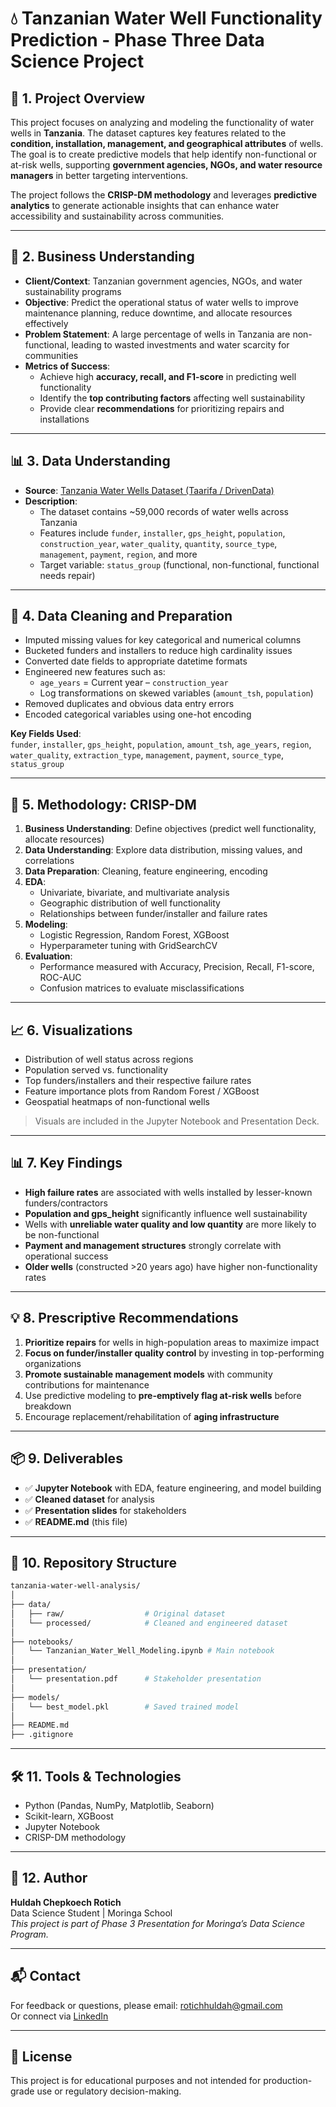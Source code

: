 # 💧 Tanzanian Water Well Functionality Prediction - Phase Three Data Science Project

## 📁 1. Project Overview

This project focuses on analyzing and modeling the functionality of water wells in **Tanzania**. 
The dataset captures key features related to the **condition, installation, management, and 
geographical attributes** of wells. The goal is to create predictive models that help identify 
non-functional or at-risk wells, supporting **government agencies, NGOs, and water resource managers** 
in better targeting interventions.

The project follows the **CRISP-DM methodology** and leverages **predictive analytics** to 
generate actionable insights that can enhance water accessibility and sustainability across communities.

---

## 🧠 2. Business Understanding

- **Client/Context**: Tanzanian government agencies, NGOs, and water sustainability programs
- **Objective**: Predict the operational status of water wells to improve maintenance planning, 
  reduce downtime, and allocate resources effectively
- **Problem Statement**: A large percentage of wells in Tanzania are non-functional, leading to 
  wasted investments and water scarcity for communities
- **Metrics of Success**:
  - Achieve high **accuracy, recall, and F1-score** in predicting well functionality
  - Identify the **top contributing factors** affecting well sustainability
  - Provide clear **recommendations** for prioritizing repairs and installations

---

## 📊 3. Data Understanding

- **Source**: [Tanzania Water Wells Dataset (Taarifa / DrivenData)](https://www.drivendata.org/competitions/7/pump-it-up-data-mining-the-water-table/)
- **Description**:
  - The dataset contains ~59,000 records of water wells across Tanzania
  - Features include `funder`, `installer`, `gps_height`, `population`, `construction_year`, 
    `water_quality`, `quantity`, `source_type`, `management`, `payment`, `region`, and more
  - Target variable: `status_group` (functional, non-functional, functional needs repair)

---

## 🧹 4. Data Cleaning and Preparation

- Imputed missing values for key categorical and numerical columns
- Bucketed funders and installers to reduce high cardinality issues
- Converted date fields to appropriate datetime formats
- Engineered new features such as:
  - `age_years` = Current year – `construction_year`
  - Log transformations on skewed variables (`amount_tsh`, `population`)
- Removed duplicates and obvious data entry errors
- Encoded categorical variables using one-hot encoding

**Key Fields Used**:  
`funder`, `installer`, `gps_height`, `population`, `amount_tsh`, `age_years`, `region`, 
`water_quality`, `extraction_type`, `management`, `payment`, `source_type`, `status_group`

---

## 🧪 5. Methodology: CRISP-DM

1. **Business Understanding**: Define objectives (predict well functionality, allocate resources)
2. **Data Understanding**: Explore data distribution, missing values, and correlations
3. **Data Preparation**: Cleaning, feature engineering, encoding
4. **EDA**:
   - Univariate, bivariate, and multivariate analysis
   - Geographic distribution of well functionality
   - Relationships between funder/installer and failure rates
5. **Modeling**:
   - Logistic Regression, Random Forest, XGBoost
   - Hyperparameter tuning with GridSearchCV
6. **Evaluation**:
   - Performance measured with Accuracy, Precision, Recall, F1-score, ROC-AUC
   - Confusion matrices to evaluate misclassifications

---

## 📈 6. Visualizations

- Distribution of well status across regions
- Population served vs. functionality
- Top funders/installers and their respective failure rates
- Feature importance plots from Random Forest / XGBoost
- Geospatial heatmaps of non-functional wells

> Visuals are included in the Jupyter Notebook and Presentation Deck.

---

## 📊 7. Key Findings

- **High failure rates** are associated with wells installed by lesser-known funders/contractors
- **Population and gps_height** significantly influence well sustainability
- Wells with **unreliable water quality and low quantity** are more likely to be non-functional
- **Payment and management structures** strongly correlate with operational success
- **Older wells** (constructed >20 years ago) have higher non-functionality rates

---

## 💡 8. Prescriptive Recommendations

1. **Prioritize repairs** for wells in high-population areas to maximize impact
2. **Focus on funder/installer quality control** by investing in top-performing organizations
3. **Promote sustainable management models** with community contributions for maintenance
4. Use predictive modeling to **pre-emptively flag at-risk wells** before breakdown
5. Encourage replacement/rehabilitation of **aging infrastructure**

---

## 📦 9. Deliverables

- ✅ **Jupyter Notebook** with EDA, feature engineering, and model building
- ✅ **Cleaned dataset** for analysis
- ✅ **Presentation slides** for stakeholders
- ✅ **README.md** (this file)

---

## 📎 10. Repository Structure

```bash
tanzania-water-well-analysis/
│
├── data/
│   ├── raw/                  # Original dataset
│   └── processed/            # Cleaned and engineered dataset
│
├── notebooks/
│   └── Tanzanian_Water_Well_Modeling.ipynb # Main notebook
│
├── presentation/
│   └── presentation.pdf      # Stakeholder presentation
│
├── models/
│   └── best_model.pkl        # Saved trained model
│
├── README.md
├── .gitignore
```

---

## 🛠 11. Tools & Technologies

- Python (Pandas, NumPy, Matplotlib, Seaborn)
- Scikit-learn, XGBoost
- Jupyter Notebook
- CRISP-DM methodology

---

## 👤 12. Author

**Huldah Chepkoech Rotich**  
Data Science Student | Moringa School  
*This project is part of Phase 3 Presentation for Moringa’s Data Science Program.*

---

## 📬 Contact

For feedback or questions, please email: rotichhuldah@gmail.com  
Or connect via [LinkedIn](https://www.linkedin.com/in/huldah-rotich-339797181/)

---

## 📝 License

This project is for educational purposes and not intended for production-grade use or regulatory decision-making.
